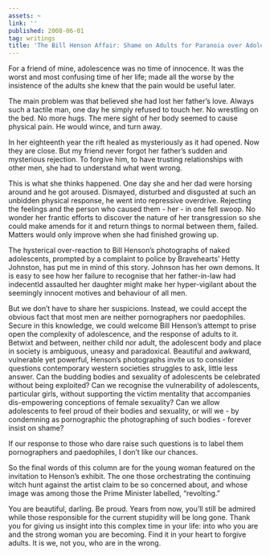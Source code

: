 ```yaml
---
assets: ~
link: ''
published: 2008-06-01
tag: writings
title: 'The Bill Henson Affair: Shame on Adults for Paranoia over Adolescence'
---
```

For a friend of mine, adolescence was no time of innocence. It was the
worst and most confusing time of her life; made all the worse by the
insistence of the adults she knew that the pain would be useful later.

The main problem was that believed she had lost her father’s love.
Always such a tactile man, one day he simply refused to touch her. No
wrestling on the bed. No more hugs. The mere sight of her body seemed to
cause physical pain. He would wince, and turn away.

In her eighteenth year the rift healed as mysteriously as it had opened.
Now they are close. But my friend never forgot her father’s sudden and
mysterious rejection. To forgive him, to have trusting relationships
with other men, she had to understand what went wrong.

This is what she thinks happened. One day she and her dad were horsing
around and he got aroused. Dismayed, disturbed and disgusted at such an
unbidden physical response, he went into repressive overdrive. Rejecting
the feelings and the person who caused them - her - in one fell swoop.
No wonder her frantic efforts to discover the nature of her
transgression so she could make amends for it and return things to
normal between them, failed. Matters would only improve when she had
finished growing up.

The hysterical over-reaction to Bill Henson’s photographs of naked
adolescents, prompted by a complaint to police by Bravehearts’ Hetty
Johnston, has put me in mind of this story. Johnson has her own demons.
It is easy to see how her failure to recognise that her father-in-law
had indecentld assaulted her daughter might make her hyper-vigilant
about the seemingly innocent motives and behaviour of all men.

But we don’t have to share her suspicions. Instead, we could accept the
obvious fact that most men are neither pornographers nor paedophiles.
Secure in this knowledge, we could welcome Bill Henson’s attempt to
prise open the complexity of adolescence, and the response of adults to
it. Betwixt and between, neither child nor adult, the adolescent body
and place in society is ambiguous, uneasy and paradoxical. Beautiful and
awkward, vulnerable yet powerful, Henson’s photographs invite us to
consider questions contemporary western societies struggles to ask,
little less answer. Can the budding bodies and sexuality of adolescents
be celebrated without being exploited? Can we recognise the
vulnerability of adolescents, particular girls, without supporting the
victim mentality that accompanies dis-empowering conceptions of female
sexuality? Can we allow adolescents to feel proud of their bodies and
sexuality, or will we - by condemning as pornographic the photographing
of such bodies - forever insist on shame?

If our response to those who dare raise such questions is to label them
pornographers and paedophiles, I don’t like our chances.

So the final words of this column are for the young woman featured on
the invitation to Henson’s exhibit. The one those orchestrating the
continuing witch hunt against the artist claim to be so concerned about,
and whose image was among those the Prime Minister labelled,
“revolting.”

You are beautiful, darling. Be proud. Years from now, you’ll still be
admired while those responsible for the current stupidity will be long
gone. Thank you for giving us insight into this complex time in your
life: into who you are and the strong woman you are becoming. Find it in
your heart to forgive adults. It is we, not you, who are in the wrong.